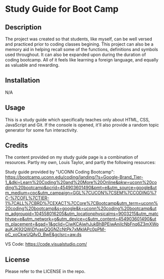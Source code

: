 # Study Guide for Boot Camp

## Description

The project was created so that students, like myself, can be well versed and practiced prior to coding classes begining. This project can also be a memory aid in helping recall some of the functions, definitions and symbols used throughout. It can also be expanded upon during the duration of coding bootcamp. All of it feels like learning a foreign language, and equally as valuable and rewarding.

## Installation

N/A

## Usage

This is a study guide which specifically teaches only about HTML, CSS, JavaScript and Git. If the console is opened, it'll also provide a random topic generator for some fun interactivity.

## Credits

The content provided on my study guide page is a combination of resources. Partly my own, Louis Taylor, and partly the following resources: 

Study guide provided by "UCONN Coding Bootcamp": https://bootcamp.uconn.edu/coding/landing/?s=Google-Brand_Tier-1_&dki=Learn%20Coding%20and%20More%20Online&pkw=uconn%20coding%20bootcamp&pcrid=454903601490&pmt=e&utm_source=google&utm_medium=cpc&utm_campaign=GGL%7CUCON%7CSEM%7CCODING%7C-%7COFL%7CTIER-1%7CALL%7CBRD%7CEXACT%7CCore%7CBootcamp&utm_term=uconn%20coding%20bootcamp&s=google&k=uconn%20coding%20bootcamp&utm_adgroupid=104558016205&utm_locationphysicalms=9003215&utm_matchtype=e&utm_network=g&utm_device=c&utm_content=454903601490&utm_placement=&gad=1&gclid=CjwKCAjwhJukBhBPEiwAniIcNbFnq6Z3mXWoauKJK92QWiDfyasQQGNZcNtPk7xMkIAPc0pPM-pC_xoCkwUQAvD_BwE&gclsrc=aw.ds

VS Code: https://code.visualstudio.com/

## License

Please refer to the LICENSE in the repo.

